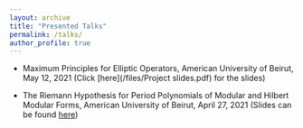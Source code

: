 ```yaml
---
layout: archive
title: "Presented Talks"
permalink: /talks/
author_profile: true
---
```


* Maximum Principles for Elliptic Operators, American University of Beirut, May 12, 2021 (Click [here](/files/Project slides.pdf) for the slides)

* The Riemann Hypothesis for Period Polynomials of Modular and Hilbert Modular
Forms, American University of Beirut, April 27, 2021 (Slides can be found [here](/files/Thesis-Slides.pdf))
